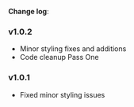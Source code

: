 **Change log**:

### v1.0.2

* Minor styling fixes and additions
* Code cleanup Pass One

### v1.0.1

* Fixed minor styling issues
